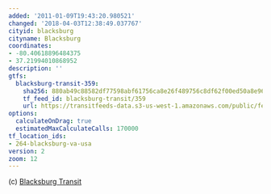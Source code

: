 ```yaml
---
added: '2011-01-09T19:43:20.980521'
changed: '2018-04-03T12:38:49.037767'
cityid: blacksburg
cityname: Blacksburg
coordinates:
- -80.40618896484375
- 37.21994010868952
description: ''
gtfs:
  blacksburg-transit-359:
    sha256: 880ab49c88582df77598abf61756ca8e26f489756c8df62f00ed50a8e961429f
    tf_feed_id: blacksburg-transit/359
    url: https://transitfeeds-data.s3-us-west-1.amazonaws.com/public/feeds/blacksburg-transit/359/20180202/gtfs.zip
options:
  calculateOnDrag: true
  estimatedMaxCalculateCalls: 170000
tf_location_ids:
- 264-blacksburg-va-usa
version: 2
zoom: 12
---
```


(c) [Blacksburg Transit](http://www.blacksburg.gov/)

